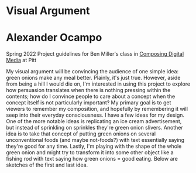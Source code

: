 # Visual Argument
# Alexander Ocampo
Spring 2022
Project guidelines for Ben Miller's class in [Composing Digital Media](https://benmiller314.github.io/cdm2022spring) at Pitt

My visual argument will be convincing the audience of one simple idea: green onions make any meal better. Plainly, it's just true. However, aside from being a hill I would die on, I'm interested in using this project to explore how persuasion translates when there is nothing pressing within the contents; how do I convince people to care about a concept when the concept itself is not particularly important? My primary goal is to get viewers to remember my composition, and hopefully by remembering it will seep into their everyday consciousness. I have a few ideas for my design. One of the more notable ideas is replicating an ice cream advertisement, but instead of sprinkling on sprinkles they're green onion slivers. Another idea is to take that concept of putting green onions on several unconventional foods (and maybe not-foods?) with text essentially saying they're good for any time. Lastly, I'm playing with the shape of the whole green onion and might try to transform it into some other object like a fishing rod with text saying how green onions = good eating. Below are sketches of the first and last idea.
